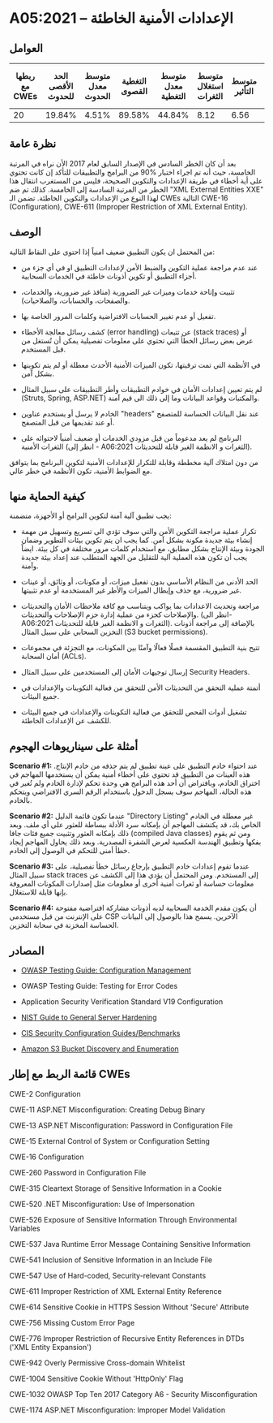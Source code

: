 # A05:2021 –  الإعدادات الأمنية الخاطئة 

## العوامل

| ربطها مع CWEs | الحد الأقصى للحدوث | متوسط معدل الحدوث | التغطية القصوى | متوسط معدل التغطية | متوسط استغلال الثغرات | متوسط التأثير | إجمالي التكرار | إجمالي نقاط الضعف CVEs |
|---------------|--------------------|-------------------|----------------|--------------------|-----------------------|---------------|----------------|------------------------|
| 20            | 19.84%             | 4.51%             | 89.58%         | 44.84%             | 8.12                  | 6.56          | 208,387        | 789                    |



## نظرة عامة

بعد أن كان الخطر السادس في الإصدار السابق لعام 2017 الأن نراه في المرتبة الخامسة، حيث أنه تم اجراء اختبار %90 من البرامج والتطبيقات للتأكد إن كانت تحتوي على أية أخطاء في طريقة الإعدادات والتكوين الصحيحة، فليس من المستغرب انتقال هذا الخطر من المرتبة السادسة إلى الخامسة. كذلك تم ضم "XML External Entities XXE" لهذا النوع من الإعدادات والتكوين الخاطئة. تضمن الـ CWEs التالية CWE-16 (Configuration), CWE-611 (Improper Restriction of XML External Entity).

## الوصف 

من المحتمل ان يكون التطبيق ضعيف امنياً إذا احتوى على النقاط التالية:

-   عند عدم مراجعة عملية التكوين والضبط الأمن لإعدادات التطبيق او في أي جزء من أجزاء التطبيق أو تكوين أذونات خاطئة في الخدمات السحابية.

-   تثبيت وإتاحة خدمات وميزات غير الضرورية (منافذ غير ضرورية، والخدمات، والصفحات، والحسابات، والصلاحيات).

-   تفعيل أو عدم تغيير الحسابات الافتراضية وكلمات المرور الخاصة بها.

-   كشف رسائل معالجة الأخطاء (error handling) عن تتبعات (stack traces) أو عرض بعض رسائل الخطأ التي تحتوي على معلومات تفصيلية يمكن أن تُستغل من قبل المستخدم.

-   في الأنظمة التي تمت ترقيتها، تكون الميزات الأمنية الأحدث معطلة أو لم يتم تكوينها بشكل آمن. 

-   لم يتم تعيين إعدادات الأمان في خوادم التطبيقات وأطر التطبيقات على سبيل المثال (Struts, Spring, ASP.NET) والمكتبات وقواعد البيانات وما إلى ذلك الى قيم آمنة.

-   الخادم لا يرسل أو يستخدم عناوين "headers" عند نقل البيانات الحساسة للمتصفح أو عند تقديمها من قبل المتصفح.

-   البرنامج لم يعد مدعوماً من قبل مزودي الخدمات  أو ضعيف أمنياً لاحتوائه على الثغرات الأمنية (انظر إلى - A06:2021 الثغرات و الانظمة الغير قابلة للتحديثات).

من دون امتلاك آلية مخططة وقابلة للتكرار للإعدادات الأمنية لتكوين البرنامج بما يتوافق مع الضوابط الأمنية، تكون الأنظمة في خطر عالي.

## كيفية الحماية منها 

يجب تطبيق آلية آمنة لتكوين البرامج أو الأجهزة، متضمنة:

-   تكرار عملية مراجعة التكوين الأمن والتي سوف تؤدي الى تسريع وتسهيل من مهمة إنشاء بيئة جديدة مكونة بشكل آمن. كما يجب ان يتم تكوين بيئات التطوير وضمان الجودة وبيئة الإنتاج بشكل مطابق، مع استخدام كلمات مرور مختلفة في كل بيئة. ايضاً يجب أن تكون هذه العملية آلية للتقليل من الجهد المتطلب عند إعداد بيئة جديدة وآمنة.

-   الحد الأدنى من النظام الأساسي بدون تفعيل ميزات، أو مكونات، أو وثائق، أو عينات غير ضرورية، مع حذف وإبطال الميزات والأطر غير المستخدمة أو عدم تثبيتها.

-   مراجعة وتحديث الاعدادات بما يواكب ويتناسب مع كافة ملاحظات الأمان والتحديثات والإصلاحات كجزء من عملية إدارة حزم الإصلاحات والتحديثات. (انظر الى- A06:2021 الثغرات و الانظمة الغير قابلة للتحديثات). بالإضافة إلى مراجعة أذونات التخزين السحابي على سبيل المثال (S3 bucket permissions).

-   تتيح بنية التطبيق المقسمة فصلًا فعالًا وآمنًا بين المكونات، مع التجزئة في مجموعات أمان السحابة (ACLs).

-   إرسال توجيهات الأمان إلى المستخدمين على سبيل المثال Security Headers.

-   أتمتة عملية التحقق من التحديثات الأمن للتحقق من فعالية التكوينات والإعدادات في جميع البيئات.

-   تشغيل أدوات الفحص للتحقق من فعالية التكوينات والإعدادات في جميع البيئات للكشف عن الإعدادات الخاطئة.

## أمثلة على سيناريوهات الهجوم

**Scenario #1:** عند احتواء خادم التطبيق على عينة تطبيق لم يتم حذفه من خادم الإنتاج. هذه العينات من التطبيق قد تحتوي على أخطاء أمنية يمكن أن يستخدمها المهاجم في اختراق الخادم، وبافتراض أن أحد هذه البرامج هي وحدة تحكم لإدارة الخادم ولم تُغير في هذه الحالة، المهاجم سوف يسجل الدخول باستخدام الرقم السري الافتراضي ويتحكم بالخادم.

**Scenario #2:** عندما تكون قائمة الدليل "Directory Listing" غير معطلة في الخادم الخاص بك، قد يكتشف المهاجم أن بإمكانه سرد الأدلة ببساطة للعثور على أي ملف. وبعد ذلك بإمكانه العثور وتثبيت جميع فئات جافا (compiled Java classes) ومن ثم يقوم بفكها وتطبيق الهندسة العكسية لعرض الشفرة المصدرية. وبعد ذلك يحاول المهاجم إيجاد خطأ أمنى للتحكم في الوصول إلى الخادم.

**Scenario #3:** عندما تقوم إعدادات خادم التطبيق بإرجاع رسائل خطأ تفصيلية، على سبيل المثال stack traces إلى المستخدم. ومن المحتمل أن يؤدي هذا إلى الكشف عن معلومات حساسة أو ثغرات أمنية أخرى أو معلومات مثل إصدارات المكونات المعروفة بإنها قابلة للاستغلال. 

**Scenario #4:** أن يكون مقدم الخدمة السحابية لديه أذونات مشاركة افتراضية مفتوحة على الإنترنت من قبل مستخدمي CSP الآخرين. يسمح هذا بالوصول إلى البيانات الحساسة المخزنة في سحابة التخزين.

## المصادر

-   [OWASP Testing Guide: Configuration
    Management](https://owasp.org/www-project-web-security-testing-guide/latest/4-Web_Application_Security_Testing/02-Configuration_and_Deployment_Management_Testing/README)

-   OWASP Testing Guide: Testing for Error Codes

-   Application Security Verification Standard V19 Configuration

-   [NIST Guide to General Server
    Hardening](https://csrc.nist.gov/publications/detail/sp/800-123/final)

-   [CIS Security Configuration
    Guides/Benchmarks](https://www.cisecurity.org/cis-benchmarks/)

-   [Amazon S3 Bucket Discovery and
    Enumeration](https://blog.websecurify.com/2017/10/aws-s3-bucket-discovery.html)

## قائمة الربط مع إطار CWEs

CWE-2 Configuration

CWE-11 ASP.NET Misconfiguration: Creating Debug Binary

CWE-13 ASP.NET Misconfiguration: Password in Configuration File

CWE-15 External Control of System or Configuration Setting

CWE-16 Configuration

CWE-260 Password in Configuration File

CWE-315 Cleartext Storage of Sensitive Information in a Cookie

CWE-520 .NET Misconfiguration: Use of Impersonation

CWE-526 Exposure of Sensitive Information Through Environmental
Variables

CWE-537 Java Runtime Error Message Containing Sensitive Information

CWE-541 Inclusion of Sensitive Information in an Include File

CWE-547 Use of Hard-coded, Security-relevant Constants

CWE-611 Improper Restriction of XML External Entity Reference

CWE-614 Sensitive Cookie in HTTPS Session Without 'Secure' Attribute

CWE-756 Missing Custom Error Page

CWE-776 Improper Restriction of Recursive Entity References in DTDs
('XML Entity Expansion')

CWE-942 Overly Permissive Cross-domain Whitelist

CWE-1004 Sensitive Cookie Without 'HttpOnly' Flag

CWE-1032 OWASP Top Ten 2017 Category A6 - Security Misconfiguration

CWE-1174 ASP.NET Misconfiguration: Improper Model Validation
